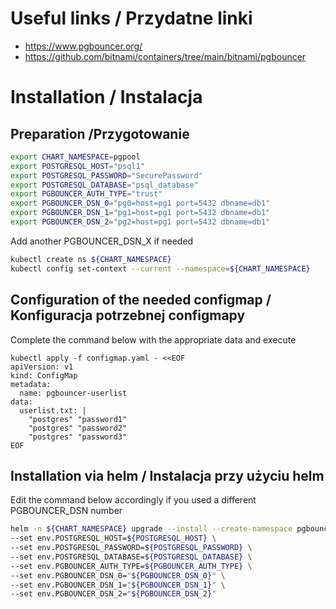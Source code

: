 # Useful links / Przydatne linki
- https://www.pgbouncer.org/
- https://github.com/bitnami/containers/tree/main/bitnami/pgbouncer

# Installation / Instalacja
## Preparation /Przygotowanie

```bash
export CHART_NAMESPACE=pgpool
export POSTGRESQL_HOST="psql1"
export POSTGRESQL_PASSWORD="SecurePassword"
export POSTGRESQL_DATABASE="psql_database"
export PGBOUNCER_AUTH_TYPE="trust"
export PGBOUNCER_DSN_0="pg0=host=pg1 port=5432 dbname=db1"
export PGBOUNCER_DSN_1="pg1=host=pg1 port=5432 dbname=db1"
export PGBOUNCER_DSN_2="pg2=host=pg1 port=5432 dbname=db1"
```
Add another PGBOUNCER_DSN_X if needed
```bash
kubectl create ns ${CHART_NAMESPACE}
kubectl config set-context --current --namespace=${CHART_NAMESPACE}
```
## Configuration of the needed configmap / Konfiguracja potrzebnej configmapy
Complete the command below with the appropriate data and execute

```
kubectl apply -f configmap.yaml - <<EOF
apiVersion: v1
kind: ConfigMap
metadata:
  name: pgbouncer-userlist
data:
  userlist.txt: |
    "postgres" "password1"
    "postgres" "password2"
    "postgres" "password3"
EOF
```
## Installation via helm / Instalacja przy użyciu helm
Edit the command below accordingly if you used a different PGBOUNCER_DSN number

```bash
helm -n ${CHART_NAMESPACE} upgrade --install --create-namespace pgbouncer charts/pgbouncer/1.0.0/ \
--set env.POSTGRESQL_HOST=${POSTGRESQL_HOST} \
--set env.POSTGRESQL_PASSWORD=${POSTGRESQL_PASSWORD} \
--set env.POSTGRESQL_DATABASE=${POSTGRESQL_DATABASE} \
--set env.PGBOUNCER_AUTH_TYPE=${PGBOUNCER_AUTH_TYPE} \
--set env.PGBOUNCER_DSN_0="${PGBOUNCER_DSN_0}" \
--set env.PGBOUNCER_DSN_1="${PGBOUNCER_DSN_1}" \
--set env.PGBOUNCER_DSN_2="${PGBOUNCER_DSN_2}"
```
